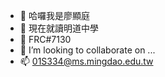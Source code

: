 - 👋 哈囉我是廖顯庭
- 👀 現在就讀明道中學
- 🌱 FRC#7130
- 💞️ I’m looking to collaborate on ...
- 📫 01S334@ms.mingdao.edu.tw
<!---
HsienTing-Liao/HsienTing-Liao is a ✨ special ✨ repository because its `README.md` (this file) appears on your GitHub profile.
You can click the Preview link to take a look at your changes.
--->
